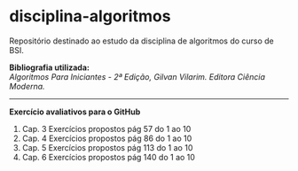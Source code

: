 # disciplina-algoritmos
Repositório destinado ao estudo da disciplina de algoritmos do curso de BSI.  



**Bibliografia utilizada:**  
*Algoritmos Para Iniciantes - 2ª Edição, Gilvan Vilarim. Editora Ciência Moderna.*


---
**Exercício avaliativos para o GitHub**

1. Cap. 3 Exercícios propostos pág 57 do 1 ao 10
2. Cap. 4 Exercícios propostos pág 86 do 1 ao 10
3. Cap. 5 Exercícios propostos pág 113 do 1 ao 10
4. Cap. 6 Exercícios propostos pág 140 do 1 ao 10
